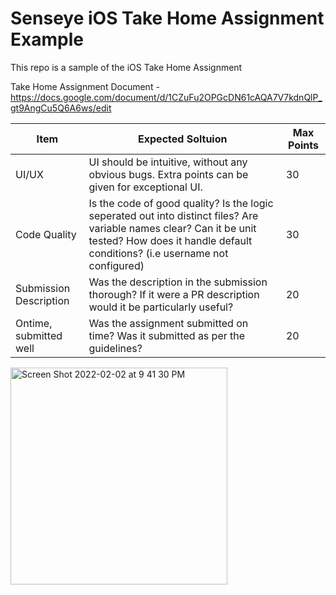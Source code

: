 # Senseye iOS Take Home Assignment Example

This repo is a sample of the iOS Take Home Assignment 

Take Home Assignment Document - https://docs.google.com/document/d/1CZuFu2OPGcDN61cAQA7V7kdnQlP_gt9AngCu5Q6A6ws/edit

Item | Expected Soltuion | Max Points 
--- | --- | --- 
UI/UX | UI should be intuitive, without any obvious bugs. Extra points can be given for exceptional UI. | 30 
Code Quality | Is the code of good quality? Is the logic seperated out into distinct files? Are variable names clear? Can it be unit tested? How does it handle default conditions? (i.e username not configured)| 30
Submission Description | Was the description in the submission thorough? If it were a PR description would it be particularly useful? | 20
Ontime, submitted well | Was the assignment submitted on time? Was it submitted as per the guidelines? | 20


<img width="347" alt="Screen Shot 2022-02-02 at 9 41 30 PM" src="https://user-images.githubusercontent.com/5391849/152287741-3677cf20-91c1-4dbb-8db6-f2be7f30560f.png">
